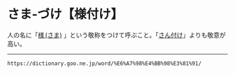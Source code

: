 # さま‐づけ【様付け】

人の名に「[様 (さま)](https://dictionary.goo.ne.jp/word/%E6%A7%98_%28%E3%81%95%E3%81%BE%29/#jn-89200) 」という敬称をつけて呼ぶこと。「[さん付け](https://dictionary.goo.ne.jp/word/%E3%81%95%E3%82%93%E4%BB%98%E3%81%91/#jn-91539)」よりも敬意が高い。

---
`https://dictionary.goo.ne.jp/word/%E6%A7%98%E4%BB%98%E3%81%91/`